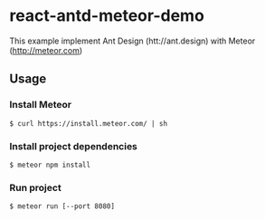 # react-antd-meteor-demo

This example implement Ant Design (htt://ant.design) with Meteor (http://meteor.com)

## Usage

### Install Meteor

```
$ curl https://install.meteor.com/ | sh
```
### Install project dependencies

```
$ meteor npm install
```

### Run project

```
$ meteor run [--port 8080]
```